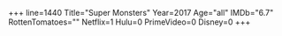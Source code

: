 +++
line=1440
Title="Super Monsters"
Year=2017
Age="all"
IMDb="6.7"
RottenTomatoes=""
Netflix=1
Hulu=0
PrimeVideo=0
Disney=0
+++


